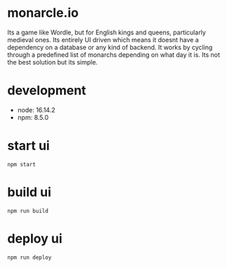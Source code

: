 # monarcle.io

Its a game like Wordle, but for English kings and queens, particularly medieval ones. Its entirely UI driven which means it doesnt have a dependency on a database or any kind of backend. It works by cycling through a predefined list of monarchs depending on what day it is. Its not the best solution but its simple.

# development

- node: 16.14.2
- npm: 8.5.0

# start ui

`npm start`

# build ui

`npm run build`

# deploy ui

`npm run deploy`
